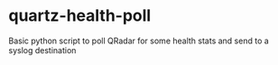 # quartz-health-poll
Basic python script to poll QRadar for some health stats and send to a syslog destination
